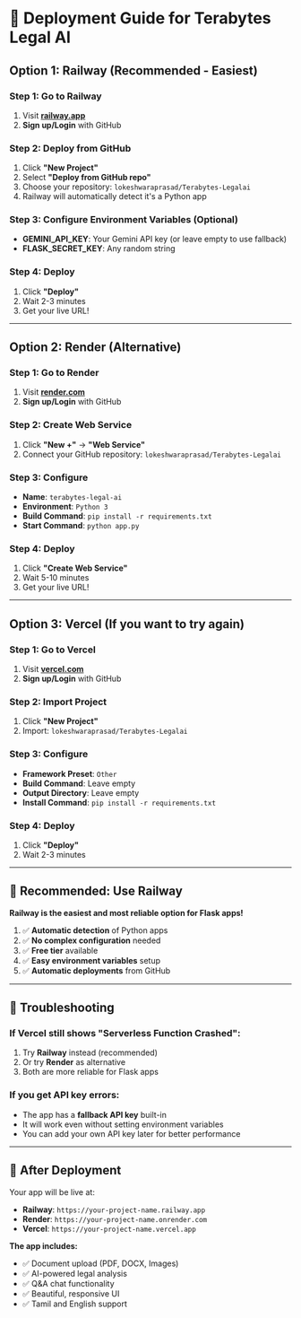 # 🚀 Deployment Guide for Terabytes Legal AI

## Option 1: Railway (Recommended - Easiest)

### Step 1: Go to Railway
1. Visit **[railway.app](https://railway.app)**
2. **Sign up/Login** with GitHub

### Step 2: Deploy from GitHub
1. Click **"New Project"**
2. Select **"Deploy from GitHub repo"**
3. Choose your repository: `lokeshwaraprasad/Terabytes-Legalai`
4. Railway will automatically detect it's a Python app

### Step 3: Configure Environment Variables (Optional)
- **GEMINI_API_KEY**: Your Gemini API key (or leave empty to use fallback)
- **FLASK_SECRET_KEY**: Any random string

### Step 4: Deploy
1. Click **"Deploy"**
2. Wait 2-3 minutes
3. Get your live URL!

---

## Option 2: Render (Alternative)

### Step 1: Go to Render
1. Visit **[render.com](https://render.com)**
2. **Sign up/Login** with GitHub

### Step 2: Create Web Service
1. Click **"New +"** → **"Web Service"**
2. Connect your GitHub repository: `lokeshwaraprasad/Terabytes-Legalai`

### Step 3: Configure
- **Name**: `terabytes-legal-ai`
- **Environment**: `Python 3`
- **Build Command**: `pip install -r requirements.txt`
- **Start Command**: `python app.py`

### Step 4: Deploy
1. Click **"Create Web Service"**
2. Wait 5-10 minutes
3. Get your live URL!

---

## Option 3: Vercel (If you want to try again)

### Step 1: Go to Vercel
1. Visit **[vercel.com](https://vercel.com)**
2. **Sign up/Login** with GitHub

### Step 2: Import Project
1. Click **"New Project"**
2. Import: `lokeshwaraprasad/Terabytes-Legalai`

### Step 3: Configure
- **Framework Preset**: `Other`
- **Build Command**: Leave empty
- **Output Directory**: Leave empty
- **Install Command**: `pip install -r requirements.txt`

### Step 4: Deploy
1. Click **"Deploy"**
2. Wait 2-3 minutes

---

## 🎯 Recommended: Use Railway

**Railway is the easiest and most reliable option for Flask apps!**

1. ✅ **Automatic detection** of Python apps
2. ✅ **No complex configuration** needed
3. ✅ **Free tier** available
4. ✅ **Easy environment variables** setup
5. ✅ **Automatic deployments** from GitHub

---

## 🔧 Troubleshooting

### If Vercel still shows "Serverless Function Crashed":
1. Try **Railway** instead (recommended)
2. Or try **Render** as alternative
3. Both are more reliable for Flask apps

### If you get API key errors:
- The app has a **fallback API key** built-in
- It will work even without setting environment variables
- You can add your own API key later for better performance

---

## 🎉 After Deployment

Your app will be live at:
- **Railway**: `https://your-project-name.railway.app`
- **Render**: `https://your-project-name.onrender.com`
- **Vercel**: `https://your-project-name.vercel.app`

**The app includes:**
- ✅ Document upload (PDF, DOCX, Images)
- ✅ AI-powered legal analysis
- ✅ Q&A chat functionality
- ✅ Beautiful, responsive UI
- ✅ Tamil and English support
